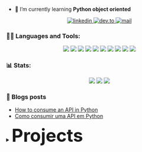

- 🌱 I’m currently learning **Python object oriented**


<p align="center">
  <a href="https://www.linkedin.com/in/matheusphilippe-" target="_blank" rel="noopener noreferrer">
    <img alt="linkedin" src="https://img.shields.io/static/v1?label=&message=Linkedin&color=blue&logo=linkedin&style=for-the-badge" /> </a>
  
  <a href="https://dev.to/mph7">
    <img alt="dev.to" src="https://img.shields.io/static/v1?label=&message=DEV.TO&color=black&logo=dev.to&style=for-the-badge" /> </a>
  
  <a href="mailto:matheus.philippe2002@gmail.com">
    <img alt="mail" src="https://img.shields.io/badge/Gmail-D14836?style=for-the-badge&logo=gmail&logoColor=white" /> </a>
    
</p>



<h3 align="left">🧑‍💻 Languages and Tools:</h3>

<p align="center">
  <img src="https://img.shields.io/badge/Python-3776AB?style=for-the-badge&logo=python&logoColor=white" /> 
  <img src="https://img.shields.io/badge/Jupyter-F37626.svg?&style=for-the-badge&logo=Jupyter&logoColor=white" />
  <img src="https://img.shields.io/badge/HTML5-E34F26?style=for-the-badge&logo=html5&logoColor=white" />
  <img src="https://img.shields.io/badge/CSS3-1572B6?style=for-the-badge&logo=css3&logoColor=white" />
  <img src="https://img.shields.io/badge/MongoDB-4EA94B?style=for-the-badge&logo=mongodb&logoColor=white" />
  <img src="https://img.shields.io/badge/Git-F05032?style=for-the-badge&logo=git&logoColor=white" />
  <img src="https://img.shields.io/badge/Linux-FCC624?style=for-the-badge&logo=linux&logoColor=black" />
  <img src="https://img.shields.io/badge/NeoVim-%2357A143.svg?&style=for-the-badge&logo=neovim&logoColor=white" />
  <img src="https://img.shields.io/badge/Visual_Studio_Code-0078D4?style=for-the-badge&logo=visual%20studio%20code&logoColor=white" />
  <img src="https://img.shields.io/badge/Eclipse-2C2255?style=for-the-badge&logo=eclipse&logoColor=white" />
  
</p>

<h3 align="left"> 📊 Stats: </h3>

<p align="center">
  <img src="https://github-readme-stats.vercel.app/api/top-langs?username=mph7&show_icons=true&theme=tokyonight&hide_border=true&locale=en&langs_count=6" /> 
  <img src="https://github-readme-stat-virid.vercel.app/api/wakatime?username=mph7&show_icons=true&hide_border=true&theme=tokyonight" />
  <img src="https://github-readme-stats.vercel.app/api?username=mph7&show_icons=true&hide_border=true&theme=tokyonight&layout=compact" />

</p>








### 📔 Blogs posts
<!-- BLOG-POST-LIST:START -->
- [How to consume an API in Python](https://mph7.hashnode.dev/how-to-consume-an-api-in-python)
- [Como consumir uma API em Python](https://mph7.hashnode.dev/como-consumir-uma-api-em-python)
<!-- BLOG-POST-LIST:END -->




<details align="left">
    <summary><Font Size = "8"><strong>  Projects</strong></Font></summary>
    <ul>
        <li><strong>PYTHON</strong>
            <ul>
            <li><a href="https://github.com/mph7/CEPChecker">CEP Checker</a>
            <li><a href="https://github.com/mph7/wordCounter">Word Counter</a>
            <li><a href="https://github.com/mph7/projeto_covid">Projeto Covid</a>
            <li><a href="https://github.com/mph7/tictactoe">Tic Tac Toe</a>
            <li><a href="https://github.com/mph7/jogoDosQuinze">Jogo dos Quinze</a>
            </ul></li></ul></details>
